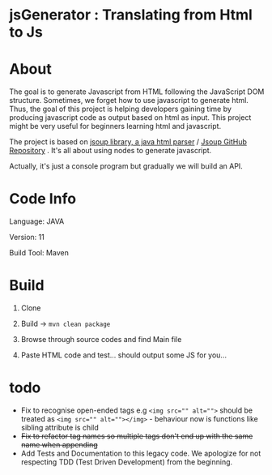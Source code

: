 # jsGenerator : Translating from Html to Js

# About

The goal is to generate Javascript  from HTML  following the JavaScript DOM structure.
Sometimes, we forget how to use javascript to generate html. Thus, the goal of this project is helping developers gaining time by producing javascript code as output based on html as input. This project might be very useful for beginners learning html and javascript.

The project is based on [jsoup  library, a java html parser](https://jsoup.org/) / [Jsoup GitHub Repository](https://github.com/jhy/jsoup/) . It's all about using nodes to generate javascript. 

Actually, it's just a console program but gradually we will build an API.

# Code Info

Language: JAVA

Version: 11

Build Tool: Maven

# Build

1. Clone

2. Build -> `mvn clean package`

3. Browse through source codes and find Main file

4. Paste HTML code and test... should output some JS for you...

# todo
* Fix to recognise open-ended tags e.g ``<img src="" alt="">`` should be treated as ``<img src="" alt=""></img>`` - behaviour now is functions like sibling attribute is child
* ~~Fix to refactor tag names so multiple tags don't end up with the same name when appending~~
* Add Tests and Documentation to this legacy code. We apologize for not respecting TDD (Test Driven Development) from the beginning.
